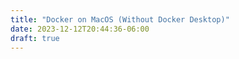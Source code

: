 ```yaml
---
title: "Docker on MacOS (Without Docker Desktop)"
date: 2023-12-12T20:44:36-06:00
draft: true
---
```

